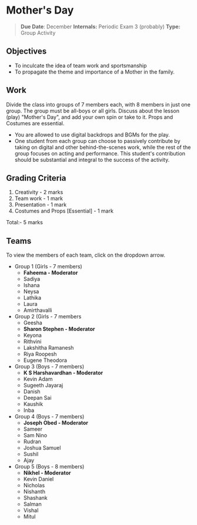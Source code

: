 # Mother's Day

> **Due Date**: December **Internals:** Periodic Exam 3 (probably) **Type:** Group Activity

## Objectives

* To inculcate the idea of team work and sportsmanship
* To propagate the theme and importance of a Mother in the family.

## Work

Divide the class into groups of 7 members each, with 8 members in just one group. The group must be all-boys or all girls. Discuss about the lesson (play) "Mother's Day", and add your own spin or take to it. Props and Costumes are essential.

* You are allowed to use digital backdrops and BGMs for the play.
* One student from each group can choose to passively contribute by taking on digital and other behind-the-scenes work, while the rest of the group focuses on acting and performance. This student's contribution should be substantial and integral to the success of the activity.

## Grading Criteria

1. Creativity - 2 marks
2. Team work - 1 mark
3. Presentation - 1 mark
4. Costumes and Props \[Essential] - 1 mark

Total:- 5 marks

## Teams

To view the members of each team, click on the dropdown arrow.

* Group 1 (Girls - 7 members)
  * **Faheema - Moderator**
  * Sadiya
  * Ishana
  * Neysa
  * Lathika
  * Laura
  * Amirthavalli
* Group 2 (Girls - 7 members
  * Geesha
  * **Sharon Stephen - Moderator**
  * Keyona
  * Rithvini
  * Lakshitha Ramanesh
  * Riya Roopesh
  * Eugene Theodora
* Group 3 (Boys - 7 members)
  * **K S Harshavardhan - Moderator**
  * Kevin Adam
  * Sugeeth Jayaraj
  * Danish
  * Deepan Sai
  * Kaushik
  * Inba
* Group 4 (Boys - 7 members)
  * **Joseph Obed - Moderator**
  * Sameer
  * Sam Nino
  * Rudran
  * Joshua Samuel
  * Sushil
  * Ajay
* Group 5 (Boys - 8 members)
  * **Nikhel - Moderator**
  * Kevin Daniel
  * Nicholas
  * Nishanth
  * Shashank
  * Salman
  * Vishal
  * Mitul

